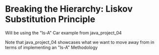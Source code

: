 # Breaking the Hierarchy: Liskov Substitution Principle

Will be using the "Is-A" Car example from java_project_04 

Note that java_project_04 showcases what we want to move away from in terms of implementing an "Is-A" Methodology